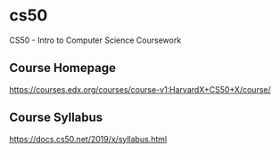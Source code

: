 # cs50
CS50 - Intro to Computer Science Coursework

## Course Homepage 
https://courses.edx.org/courses/course-v1:HarvardX+CS50+X/course/

## Course Syllabus
https://docs.cs50.net/2019/x/syllabus.html
